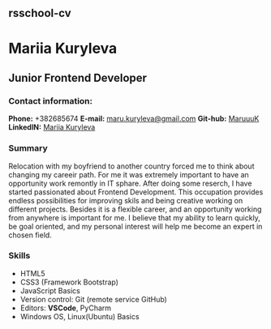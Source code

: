 ## rsschool-cv
# Mariia Kuryleva
## Junior Frontend Developer
### Contact information:
**Phone:** +382685674
**E-mail:** maru.kuryleva@gmail.com
**Git-hub:** [MaruuuK](https://github.com/MaruuuK)
**LinkedIN:** [Mariia Kuryleva](https://www.linkedin.com/in/mariya-kuryleva-94681b234/)

### Summary
Relocation with my boyfriend to another country forced me to think about changing my careeir path. For me it was extremely important to have an opportunity work remontly in IT sphare. After doing some reserch, I have started passionated about Frontend Development.
This occupation provides endless possibilities for improving skils and being creative working on different projects. Besides it is a flexible career, and an opportunity working from anywhere is important for me.
I believe that my ability to learn quickly, be goal oriented, and my personal interest will help me become an expert in  chosen field.

### Skills
* HTML5
* CSS3 (Framework Bootstrap)
* JavaScript Basics
* Version control: Git (remote service GitHub)
* Editors: **VSCode**, PyCharm
* Windows OS, Linux(Ubuntu) Basics